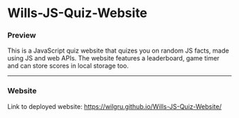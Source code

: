 # Wills-JS-Quiz-Website

### Preview

This is a JavaScript quiz website that quizes you on random JS facts, made using JS and web APIs. The website features a leaderboard, game timer and can store scores in local storage too. 

---



### Website 

Link to deployed website: https://wilgru.github.io/Wills-JS-Quiz-Website/
